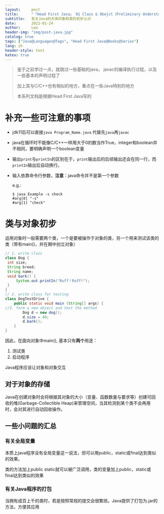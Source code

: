 ```yaml
---
layout:     post
title:      "「Head First Java」 01 Class & Obejct（Preliminary Understanding）"
subtitle:   有关Java的大体印象和类的初步认识
date:       2022-01-24
author:     Leo
header-img: "img/post-java.jpg"
catalog: true
tags: ["Java@Languages@Tags", "Head First Java@Books@Series"]
lang: zh
header-style: text
katex: true
---
```


> 鉴于之前学过一点，就跳过一些基础的java， javac的编译执行过程，以及一些基本的声明过程了
>
> 加上其与C/C++也有相似的地方，重点在一些Java特别的地方
>
> 本系列文档是根据Head First Java写的

# 补充一些可注意的事项

* jdk11后可以直接`java Program_Name.java` 代替先`java`再`javac`

* java在循环时不能像C/C++一样用大于0的数当作True，integer和boolean并不相同，要明确声明一个boolean变量

* 输出`print`与`printIn`的区别在于，`print`输出后的后续输出还会在同一行，而`printIn`输出后自动换行。

* 输入依靠命令行参数，**注意**：java命令并不是第一个参数

  e.g.:

  ```shell
  $ java Example -s check
  #arg[0] "-s"
  #arg[1] "check" 
  ```

# 类与对象初步

运用对象时一般需要两个类，一个是要被操作于对象的类，另一个用来测试该类的类（带有main()，并在期中创立对象）

```java
// 1. write class
class Dog {
 int size;   
 String breed;
 String name;
 void bark() {
     System.out.printIn("Ruff！Ruff!");
 }
}
// 2. write class for testing
class DogTestDrive {
    public static void main (String[] args) {
//3. form a new object and test the method 
        Dog d = new dog();
        d.size = 40;
        d.bark();
    }
}
```

因此，在面向对象中main(), 基本只有**两个**用途：

1. 测试类
2. 启动程序

Java程序应该让对象和对象交互

## 对于对象的存储

Java在创建对象时会将根据其对象的大小（变量、函数数量与要求等）创建可回收的堆(Garbage-Collectible Heap)来管理空间，当其检测到某个类不会再用时，会对其进行自动回收操作。

## 一些小问题的汇总

### 有关全局变量

本质上java程序没有全局变量这一说法，但可以用public，static或final达到类似的效果。

类的方法加上public static就可以被广泛调用，类的变量加上public，static或final达到类似的效果

### 有关Java程序的打包

当拥有成百上千的类时，若是按照常规的提交会很繁琐。Java提供了打包为.jar的方法，方便其应用








